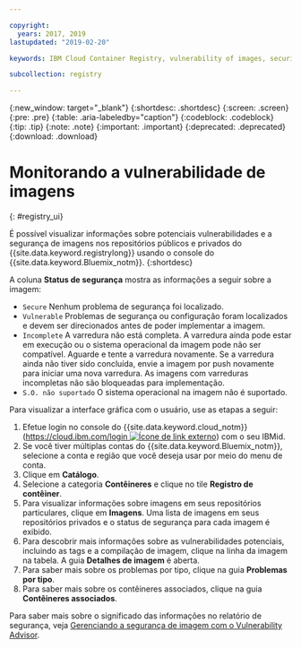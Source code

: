 ```yaml
---

copyright:
  years: 2017, 2019
lastupdated: "2019-02-20"

keywords: IBM Cloud Container Registry, vulnerability of images, security of images, security issues

subcollection: registry

---
```


{:new_window: target="_blank"}
{:shortdesc: .shortdesc}
{:screen: .screen}
{:pre: .pre}
{:table: .aria-labeledby="caption"}
{:codeblock: .codeblock}
{:tip: .tip}
{:note: .note}
{:important: .important}
{:deprecated: .deprecated}
{:download: .download}

# Monitorando a vulnerabilidade de imagens
{: #registry_ui}

É possível visualizar informações sobre potenciais vulnerabilidades e a segurança de imagens nos repositórios públicos e privados do {{site.data.keyword.registrylong}} usando o console do {{site.data.keyword.Bluemix_notm}}.
{:shortdesc}

A coluna **Status de segurança** mostra as informações a seguir sobre a imagem:

- `Secure` Nenhum problema de segurança foi localizado.
- `Vulnerable` Problemas de segurança ou configuração foram localizados e devem ser direcionados antes de poder implementar a imagem.
- `Incomplete` A varredura não está completa. A varredura ainda pode estar em execução ou o sistema operacional da imagem pode não ser compatível. Aguarde e tente a varredura novamente. Se a varredura ainda não tiver sido concluída, envie a imagem por push novamente para iniciar uma nova varredura. As
imagens com varreduras incompletas não são bloqueadas para implementação.
- `S.O. não suportado` O sistema operacional na imagem não é suportado.

Para visualizar a interface gráfica com o usuário, use as etapas a seguir:

1. Efetue login no console do {{site.data.keyword.cloud_notm}}
([https://cloud.ibm.com/login
![Ícone de link externo](../../icons/launch-glyph.svg "Ícone de link externo")](https://cloud.ibm.com/login))
com o seu IBMid.
2. Se você tiver múltiplas contas do {{site.data.keyword.Bluemix_notm}}, selecione a conta e região que você deseja usar por meio do menu de conta.
3. Clique em **Catálogo**.
4. Selecione a categoria **Contêineres** e clique no tile **Registro de contêiner**.
5. Para visualizar informações sobre imagens em seus repositórios particulares, clique em **Imagens**. Uma lista de imagens em seus repositórios privados e o status de segurança para cada imagem é exibido.
6. Para descobrir mais informações sobre as vulnerabilidades potenciais, incluindo as tags e a compilação de imagem, clique na linha da imagem na tabela. A guia **Detalhes de imagem** é aberta.
7. Para saber mais sobre os problemas por tipo, clique na guia **Problemas por tipo**.
8. Para saber mais sobre os contêineres associados, clique na guia **Contêineres associados**.

Para saber mais sobre o significado das informações no relatório de segurança, veja [Gerenciando a segurança de imagem com o Vulnerability Advisor](/docs/services/va/va_index.html).
